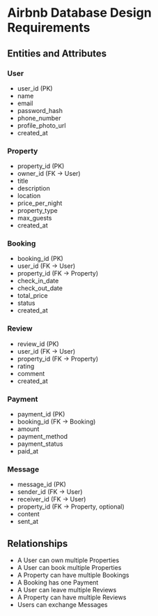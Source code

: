 # Airbnb Database Design Requirements

## Entities and Attributes

### User
- user_id (PK)
- name
- email
- password_hash
- phone_number
- profile_photo_url
- created_at

### Property
- property_id (PK)
- owner_id (FK → User)
- title
- description
- location
- price_per_night
- property_type
- max_guests
- created_at

### Booking
- booking_id (PK)
- user_id (FK → User)
- property_id (FK → Property)
- check_in_date
- check_out_date
- total_price
- status
- created_at

### Review
- review_id (PK)
- user_id (FK → User)
- property_id (FK → Property)
- rating
- comment
- created_at

### Payment
- payment_id (PK)
- booking_id (FK → Booking)
- amount
- payment_method
- payment_status
- paid_at

### Message
- message_id (PK)
- sender_id (FK → User)
- receiver_id (FK → User)
- property_id (FK → Property, optional)
- content
- sent_at

## Relationships

- A User can own multiple Properties
- A User can book multiple Properties
- A Property can have multiple Bookings
- A Booking has one Payment
- A User can leave multiple Reviews
- A Property can have multiple Reviews
- Users can exchange Messages

